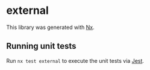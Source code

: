 # external

This library was generated with [Nx](https://nx.dev).

## Running unit tests

Run `nx test external` to execute the unit tests via [Jest](https://jestjs.io).
